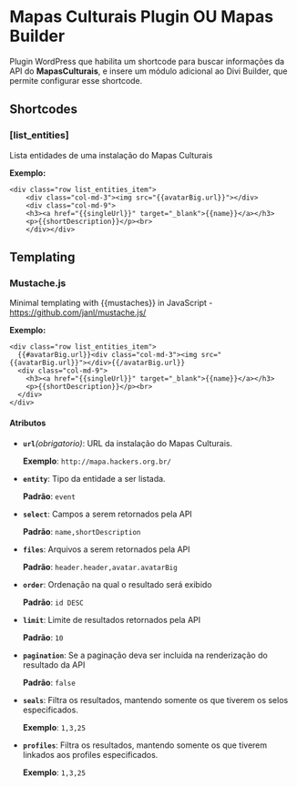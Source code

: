 # Mapas Culturais Plugin OU Mapas Builder

Plugin WordPress que habilita um shortcode para buscar informações da API do **MapasCulturais**, e insere um módulo adicional ao Divi Builder, que permite configurar esse shortcode.

## Shortcodes
### [list_entities]
Lista entidades de uma instalação do Mapas Culturais

**Exemplo:**
```
<div class="row list_entities_item">
    <div class="col-md-3"><img src="{{avatarBig.url}}"></div>
    <div class="col-md-9">
    <h3><a href="{{singleUrl}}" target="_blank">{{name}}</a></h3>
    <p>{{shortDescription}}</p><br>
    </div></div>
```

## Templating
### Mustache.js
Minimal templating with {{mustaches}} in JavaScript - https://github.com/janl/mustache.js/

**Exemplo:**
```
<div class="row list_entities_item">
  {{#avatarBig.url}}<div class="col-md-3"><img src="{{avatarBig.url}}"></div>{{/avatarBig.url}}
  <div class="col-md-9">
    <h3><a href="{{singleUrl}}" target="_blank">{{name}}</a></h3>
    <p>{{shortDescription}}</p><br>
  </div>
</div>
```

#### Atributos
- **`url`***(obrigatorio)*:
	URL da instalação do Mapas Culturais.

	**Exemplo**: `http://mapa.hackers.org.br/`

- **`entity`**:
	Tipo da entidade a ser listada.

	**Padrão**: `event`

- **`select`**:
	Campos a serem retornados pela API

    **Padrão**: `name,shortDescription`

- **`files`**:
	Arquivos a serem retornados pela API

    **Padrão**: `header.header,avatar.avatarBig`

- **`order`**:
	Ordenação na qual o resultado será exibido

    **Padrão**: `id DESC`

- **`limit`**:
	Limite de resultados retornados pela API

    **Padrão**: `10`

- **`pagination`**:
	Se a paginação deva ser incluida na renderização do resultado da API

    **Padrão**: `false`

- **`seals`**:
	Filtra os resultados, mantendo somente os que tiverem os selos especificados.

    **Exemplo**: `1,3,25`

- **`profiles`**:
	Filtra os resultados, mantendo somente os que tiverem linkados aos profiles especificados.

    **Exemplo**: `1,3,25`
